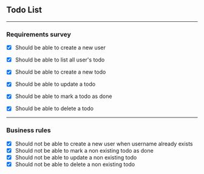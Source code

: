 ## Todo List

---

### Requirements survey

- [X] Should be able to create a new user
- [X] Should be able to list all user's todo
- [X] Should be able to create a new todo
- [X] Should be able to update a todo
- [X] Should be able to mark a todo as done
- [X] Should be able to delete a todo
  

---

### Business rules

- [X] Should not be able to create a new user when username already exists
- [X] Should not be able to mark a non existing todo as done
- [X] Should not be able to update a non existing todo
- [X] Should not be able to delete a non existing todo